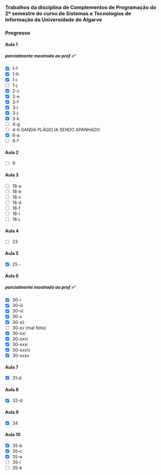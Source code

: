 ### Trabalhos da disciplina de Complementos de Programação do 2º semestre do curso de Sistemas e Tecnologias de Informação da Universidade do Algarve

### Progresso

#### Aula 1

##### parcialmente mostrado ao prof :white_check_mark:

- [x] 1-f
- [x] 1-h
- [x] 1-i
- [ ] 1-j
- [x] 2-c
- [x] 2-e
- [x] 3-f
- [x] 3-i
- [x] 3-j
- [x] 3-k
- [ ] 4-g
- [ ] 4-h GANDA PLÁGIO IA SENDO APANHADO
- [x] 6-a
- [ ] 6-f 

#### Aula 2

 - [ ] 9

#### Aula 3

 - [ ] 18-a
 - [ ] 18-b
 - [ ] 18-c
 - [ ] 18-d
 - [ ] 18-f
 - [ ] 18-i
 - [ ] 18-j

#### Aula 4

 - [ ] 23

#### Aula 5

 - [x] 25 -

#### Aula 6

##### parcialmente mostrado ao prof :white_check_mark:
 
 - [x] 30-i
 - [x] 30-iii
 - [x] 30-vi
 - [x] 30-x
 - [x] 30-xii
 - [ ] 30-xv (mal feito)
 - [x] 30-xxi
 - [x] 30-xxvi
 - [x] 30-xxxi
 - [x] 30-xxxiv
 - [x] 30-xxxv

#### Aula 7

 - [x] 31-d

#### Aula 8

 - [x] 32-d

#### Aula 9

 - [x] 34

#### Aula 10

 - [x] 35-b
 - [x] 35-c
 - [x] 35-e
 - [ ] 35-i
 - [ ] 35-k
